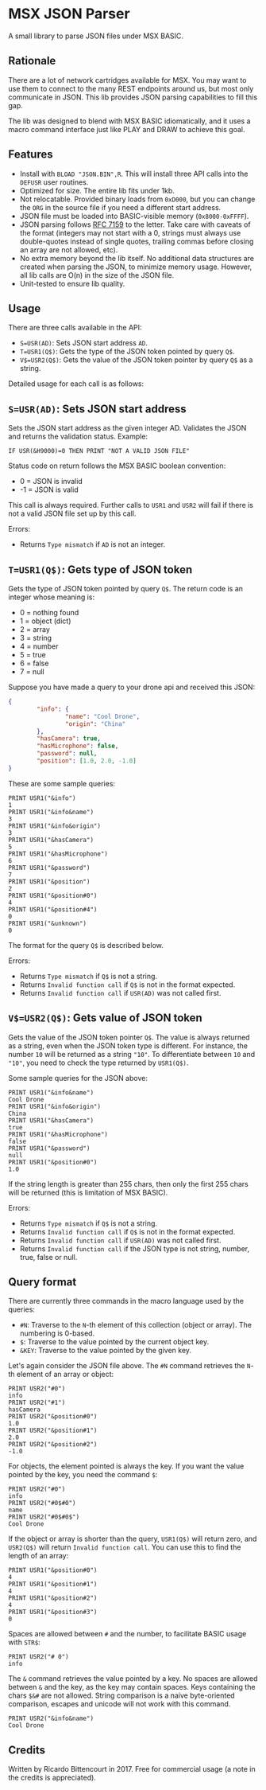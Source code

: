 # MSX JSON Parser

A small library to parse JSON files under MSX BASIC.

## Rationale

There are a lot of network cartridges available for MSX. You may want to use them to connect to the many REST endpoints around us, but most only communicate in JSON. This lib provides JSON parsing capabilities to fill this gap.

The lib was designed to blend with MSX BASIC idiomatically, and it uses a macro command interface just like PLAY and DRAW to achieve this goal.

## Features

* Install with `BLOAD "JSON.BIN",R`. This will install three API calls into the `DEFUSR` user routines.
* Optimized for size. The entire lib fits under 1kb.
* Not relocatable. Provided binary loads from `0xD000`, but you can change the `ORG` in the source file if you need a different start address.
* JSON file must be loaded into BASIC-visible memory (`0x8000-0xFFFF`).
* JSON parsing follows [RFC 7159](https://tools.ietf.org/html/rfc7159) to the letter. Take care with caveats of the format (integers may not start with a 0, strings must always use double-quotes instead of single quotes, trailing commas before closing an array are not allowed, etc).
* No extra memory beyond the lib itself. No additional data structures are created when parsing the JSON, to minimize memory usage. However, all lib calls are O(n) in the size of the JSON file.
* Unit-tested to ensure lib quality.

## Usage

There are three calls available in the API:

* `S=USR(AD)`: Sets JSON start address `AD`.
* `T=USR1(Q$)`: Gets the type of the JSON token pointed by query `Q$`.
* `V$=USR2(Q$)`: Gets the value of the JSON token pointer by query `Q$` as a string.

Detailed usage for each call is as follows:

## `S=USR(AD)`: Sets JSON start address

Sets the JSON start address as the given integer AD. Validates the JSON and returns the validation status. Example:

`IF USR(&H9000)=0 THEN PRINT "NOT A VALID JSON FILE"`

Status code on return follows the MSX BASIC boolean convention:

* 0 = JSON is invalid
* -1 = JSON is valid

This call is always required. Further calls to `USR1` and `USR2` will fail if there is not a valid JSON file set up by this call.

Errors:
* Returns `Type mismatch` if `AD` is not an integer.

## `T=USR1(Q$)`: Gets type of JSON token

Gets the type of JSON token pointed by query `Q$`. The return code is an integer whose meaning is:

* 0 = nothing found
* 1 = object (dict)
* 2 = array
* 3 = string
* 4 = number
* 5 = true
* 6 = false
* 7 = null

Suppose you have made a query to your drone api and received this JSON:

```json
{
        "info": {
                "name": "Cool Drone",
                "origin": "China"
        },
        "hasCamera": true,
        "hasMicrophone": false,
        "password": null,
        "position": [1.0, 2.0, -1.0]
}
```

These are some sample queries:

```basic
PRINT USR1("&info")
1
PRINT USR1("&info&name")
3
PRINT USR1("&info&origin")
3
PRINT USR1("&hasCamera")
5
PRINT USR1("&hasMicrophone")
6
PRINT USR1("&password")
7
PRINT USR1("&position")
2
PRINT USR1("&position#0")
4
PRINT USR1("&position#4")
0
PRINT USR1("&unknown")
0
```

The format for the query `Q$` is described below.

Errors:
* Returns `Type mismatch` if `Q$` is not a string.
* Returns `Invalid function call` if `Q$` is not in the format expected.
* Returns `Invalid function call` if `USR(AD)` was not called first.

## `V$=USR2(Q$)`: Gets value of JSON token

Gets the value of the JSON token pointer `Q$`. The value is always returned as a string, even when the JSON token type is different. For instance, the number `10` will be returned as a string `"10"`. To differentiate between `10` and `"10"`, you need to check the type returned by `USR1(Q$)`.

Some sample queries for the JSON above:

```basic
PRINT USR1("&info&name")
Cool Drone
PRINT USR1("&info&origin")
China
PRINT USR1("&hasCamera")
true
PRINT USR1("&hasMicrophone")
false
PRINT USR1("&password")
null
PRINT USR1("&position#0")
1.0
```

If the string length is greater than 255 chars, then only the first 255 chars will be returned (this is limitation of MSX BASIC).

Errors:
* Returns `Type mismatch` if `Q$` is not a string.
* Returns `Invalid function call` if `Q$` is not in the format expected.
* Returns `Invalid function call` if `USR(AD)` was not called first.
* Returns `Invalid function call` if the JSON type is not string, number, true, false or null.

## Query format

There are currently three commands in the macro language used by the queries:

* `#N`: Traverse to the `N`-th element of this collection (object or array). The numbering is 0-based.
* `$`: Traverse to the value pointed by the current object key.
* `&KEY`: Traverse to the value pointed by the given key.

Let's again consider the JSON file above. The `#N` command retrieves the `N`-th element of an array or object:

```basic
PRINT USR2("#0")
info
PRINT USR2("#1")
hasCamera
PRINT USR2("&position#0")
1.0
PRINT USR2("&position#1")
2.0
PRINT USR2("&position#2")
-1.0
```

For objects, the element pointed is always the key. If you want the value pointed by the key, you need the command `$`:

```basic
PRINT USR2("#0")
info
PRINT USR2("#0$#0")
name
PRINT USR2("#0$#0$")
Cool Drone
```

If the object or array is shorter than the query, `USR1(Q$)` will return zero, and `USR2(Q$)` will return `Invalid function call`. You can use this to find the length of an array:

```basic
PRINT USR1("&position#0")
4
PRINT USR1("&position#1")
4
PRINT USR1("&position#2")
4
PRINT USR1("&position#3")
0
```

Spaces are allowed between `#` and the number, to facilitate BASIC usage with `STR$`:

```basic
PRINT USR2("# 0")
info
```

The `&` command retrieves the value pointed by a key. No spaces are allowed between `&` and the key, as the key may contain spaces. Keys containing the chars `$&#` are not allowed. String comparison is a naive byte-oriented comparison, escapes and unicode will not work with this command.

```basic
PRINT USR2("&info&name")
Cool Drone
```

## Credits

Written by Ricardo Bittencourt in 2017. Free for commercial usage (a note in the credits is appreciated).

